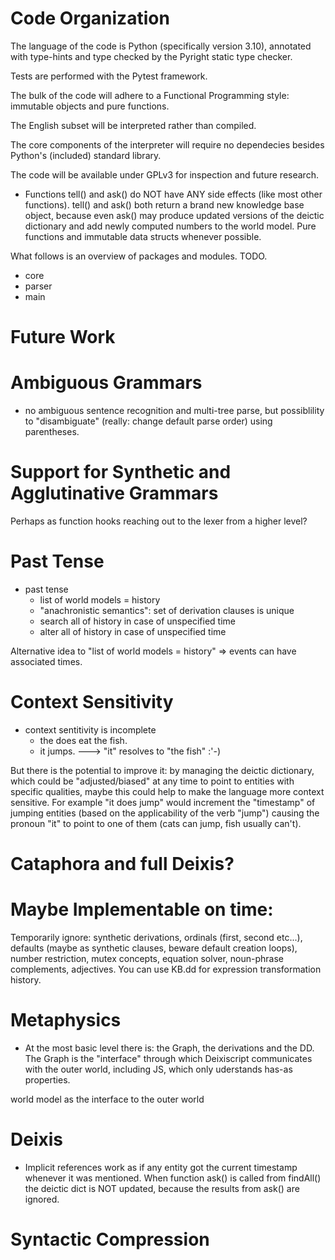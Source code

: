# Code Organization

The language of the code is Python (specifically version 3.10), annotated with type-hints and type checked by the Pyright static type checker.

Tests are performed with the Pytest framework.

The bulk of the code will adhere to a Functional Programming style: immutable objects and pure functions.

The English subset will be interpreted rather than compiled.

The core components of the interpreter will require no dependecies besides Python's (included) standard library.

The code will be available under GPLv3 for inspection and future research.

- Functions tell() and ask() do NOT have ANY side effects (like most other
  functions). tell() and ask() both return a brand new knowledge base object,
  because even ask() may produce updated versions of the deictic dictionary and
  add newly computed numbers to the world model. Pure functions and immutable
  data structs whenever possible.

What follows is an overview of packages and modules. TODO.

- core
- parser
- main







# Future Work

# Ambiguous Grammars

- no ambiguous sentence recognition and multi-tree parse, but possiblility to
  "disambiguate" (really: change default parse order) using parentheses.


# Support for Synthetic and Agglutinative Grammars

Perhaps as function hooks reaching out to the lexer from a higher level?

# Past Tense

- past tense
  - list of world models = history
  - "anachronistic semantics": set of derivation clauses is unique
  - search all of history in case of unspecified time
  - alter all of history in case of unspecified time

Alternative idea to "list of world models = history" => events can have associated times.

# Context Sensitivity

- context sentitivity is incomplete
  - the does eat the fish.
  - it jumps. ---> "it" resolves to "the fish" :'-)

But there is the potential to improve it: by managing the deictic dictionary, which could be "adjusted/biased" at any time to point to entities with specific qualities, maybe this could help to make the language more context sensitive. For example "it does jump" would increment the "timestamp" of jumping entities (based on the applicability of the verb "jump") causing the pronoun "it" to point to one of them (cats can jump, fish usually can't).

# Cataphora and full Deixis?


# Maybe Implementable on time:

Temporarily ignore: synthetic derivations, ordinals (first, second etc...), defaults (maybe as synthetic clauses, beware default creation loops), number restriction, mutex concepts, equation solver, noun-phrase complements, adjectives. You can use KB.dd for expression transformation history.


# Metaphysics

- At the most basic level there is: the Graph, the derivations and the DD. The Graph is the "interface" through which Deixiscript communicates with the outer world, including JS, which only uderstands has-as properties.

world model as the interface to the outer world

# Deixis

- Implicit references work as if any entity got the current timestamp whenever
  it was mentioned. When function ask() is called from findAll() the deictic
  dict is NOT updated, because the results from ask() are ignored.

# Syntactic Compression
